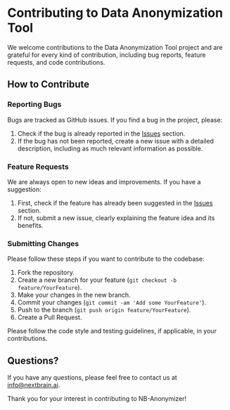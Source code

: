 # Contributing to Data Anonymization Tool

We welcome contributions to the Data Anonymization Tool project and are grateful for every kind of contribution, including bug reports, feature requests, and code contributions.

## How to Contribute

### Reporting Bugs

Bugs are tracked as GitHub issues. If you find a bug in the project, please:

1. Check if the bug is already reported in the [Issues](https://github.com/NextBrain-ai/Data-Anonymizer-Tool/issues) section.
2. If the bug has not been reported, create a new issue with a detailed description, including as much relevant information as possible.

### Feature Requests

We are always open to new ideas and improvements. If you have a suggestion:

1. First, check if the feature has already been suggested in the [Issues](https://github.com/NextBrain-ai/Data-Anonymizer-Tool/issues) section.
2. If not, submit a new issue, clearly explaining the feature idea and its benefits.

### Submitting Changes

Please follow these steps if you want to contribute to the codebase:

1. Fork the repository.
2. Create a new branch for your feature (`git checkout -b feature/YourFeature`).
3. Make your changes in the new branch.
4. Commit your changes (`git commit -am 'Add some YourFeature'`).
5. Push to the branch (`git push origin feature/YourFeature`).
6. Create a Pull Request.

Please follow the code style and testing guidelines, if applicable, in your contributions.

## Questions?

If you have any questions, please feel free to contact us at [info@nextbrain.ai](mailto:info@nextbrain.ai).

Thank you for your interest in contributing to NB-Anonymizer!
